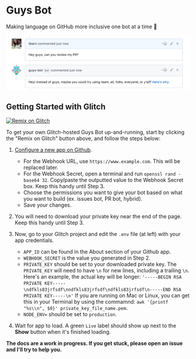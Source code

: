 # Guys Bot
Making language on GitHub more inclusive one bot at a time 🤖 

![Image of example behavior](example.png)

## Getting Started with Glitch

[![Remix on Glitch](https://cdn.glitch.com/2703baf2-b643-4da7-ab91-7ee2a2d00b5b%2Fremix-button.svg)](https://glitch.com/edit/#!/remix/guys-bot)

To get your own Glitch-hosted Guys Bot up-and-running, start by clicking the "Remix on Glitch" button above, and follow the steps below:

1. [Configure a new app on Github](https://github.com/settings/apps/new).
    - For the Webhook URL, use `https://www.example.com`. This will be replaced later.
    - For the Webhook Secret, open a terminal and run `openssl rand -base64 32`. Copy/paste the outputted value to the Webhook Secret box. Keep this handy until Step 3.
    - Choose the permissions you want to give your bot based on what you want to build (ex. issues bot, PR bot, hybrid).
    - Save your changes.

2. You will need to download your private key near the end of the page. Keep this handy until Step 3. 

3. Now, go to your Glitch project and edit the `.env` file (at left) with your app credentials. 
    - `APP_ID` can be found in the About section of your Github app.
    - `WEBHOOK_SECRET` is the value you generated in Step 2.
    - `PRIVATE_KEY` should be set to your downloaded private key. The `PRIVATE_KEY` will need to have `\n` for new lines, including a trailing `\n`. Here's an example, the actual key will be longer: `'-----BEGIN RSA PRIVATE KEY-----\ndfkls83jrfsdf\nndfkls83jrfsdf\ndfkls83jrfsdf\n-----END RSA PRIVATE KEY-----\n'` If you are running on Mac or Linux, you can get this in your Terminal by using the commamnd: `awk '{printf "%s\\n", $0}' private_key_file_name.pem`.
    - `NODE_ENV=` should be set to `production`. 

4. Wait for app to load. A green `Live` label should show up next to the **Show** button when it's finished loading.

**The docs are a work in progress. If you get stuck, please open an issue and I'll try to help you.**
